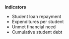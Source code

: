 **Indicators**
- Student loan repayment
- Expenditures per student
- Unmet financial need
- Cumulative student debt
